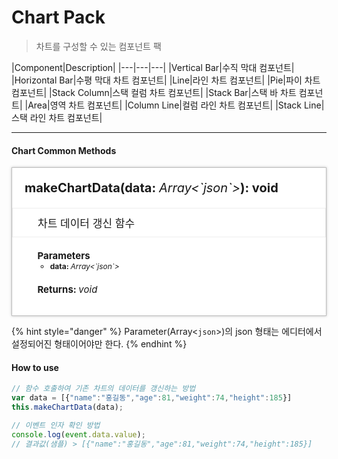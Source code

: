 # Chart Pack
> 차트를 구성할 수 있는 컴포넌트 팩

|Component|Description|
|---|---|---|
|Vertical Bar|수직 막대 컴포넌트|
|Horizontal Bar|수평 막대 차트 컴포넌트|
|Line|라인 차트 컴포넌트|
|Pie|파이 차트 컴포넌트|
|Stack Column|스택 컬럼 차트 컴포넌트|
|Stack Bar|스택 바 차트 컴포넌트|
|Area|영역 차트 컴포넌트|
|Column Line|컬럼 라인 차트 컴포넌트|
|Stack Line|스택 라인 차트 컴포넌트|

---

#### Chart Common Methods
<style>
    .method_container {padding:20px; background-color:#fff; box-shadow:0 0 4px rgba(0, 0, 0, 0.25); border:1px solid rgba(0, 0, 0, 0.25);}
    .method_container ul {font-size:12px;}
    .method_access {border-radius:2px; margin-right:5px; background-color:#999999;padding:1px 1px 1px 4px;font-size:11px !important;font-weight:normal;}
    .method_title {font-size:20px;font-weight:bold;margin-bottom:20px;}
    .source_description {font-style:italic; font-size:13px; color:#808080; }
    .source_description p { margin: 0}
    .source_description ul { margin: 0}
    .parameters_title { font-size:15px; font-weight:bold; margin-top:20px;}
    .parameters li { font-weight:bold; }
    .data_type { font-style:italic; font-weight:normal; }
</style>

<div class="method_container">
    <a name="addeventlistener" class="tsd-anchor"></a>
    <div class="method_title">
        <!-- <span class="method_access">
            Protected
        </span> -->
        makeChartData(data: <span class="data_type">Array<`json`></span>): void
    </div>
    <ul style="list-style:none;margin-left:-20px;margin-right:-20px;border:1px solid #eee;padding:10px 10px 10px 40px;font-size:17px;">
        <li>차트 데이터 갱신 함수</li>
    </ul>
    <ul style="list-style:none;">
        <li>
        <div class="parameters_title">Parameters</div>
        <ul class="parameters">
            <li>data: <span class="data_type">Array<`json`></span></li>
        </ul>
        <div class="parameters_title">Returns: <span class="data_type">void</span></div>
        </li>
    </ul>
</div>

{% hint style="danger" %}
    Parameter(Array<`json`>)의 json 형태는 에디터에서 설정되어진 형태이어야만 한다.
{% endhint %}


#### How to use

```js
// 함수 호출하여 기존 차트의 데이터를 갱신하는 방법
var data = [{"name":"홍길동","age":81,"weight":74,"height":185}]
this.makeChartData(data);

// 이벤트 인자 확인 방법
console.log(event.data.value);
// 결과값(샘플) > [{"name":"홍길동","age":81,"weight":74,"height":185}]
```